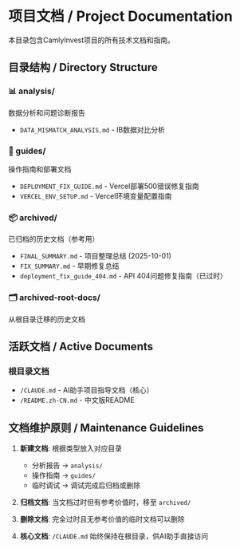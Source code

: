 # 项目文档 / Project Documentation

本目录包含CamlyInvest项目的所有技术文档和指南。

## 目录结构 / Directory Structure

### 📊 analysis/
数据分析和问题诊断报告
- `DATA_MISMATCH_ANALYSIS.md` - IB数据对比分析

### 📖 guides/
操作指南和部署文档  
- `DEPLOYMENT_FIX_GUIDE.md` - Vercel部署500错误修复指南
- `VERCEL_ENV_SETUP.md` - Vercel环境变量配置指南

### 📦 archived/
已归档的历史文档（参考用）
- `FINAL_SUMMARY.md` - 项目整理总结 (2025-10-01)
- `FIX_SUMMARY.md` - 早期修复总结
- `deployment_fix_guide_404.md` - API 404问题修复指南（已过时）

### 🗂️ archived-root-docs/
从根目录迁移的历史文档

## 活跃文档 / Active Documents

### 根目录文档
- `/CLAUDE.md` - AI助手项目指导文档（核心）
- `/README.zh-CN.md` - 中文版README

## 文档维护原则 / Maintenance Guidelines

1. **新建文档**: 根据类型放入对应目录
   - 分析报告 → `analysis/`
   - 操作指南 → `guides/`
   - 临时调试 → 调试完成后归档或删除

2. **归档文档**: 当文档过时但有参考价值时，移至 `archived/`

3. **删除文档**: 完全过时且无参考价值的临时文档可以删除

4. **核心文档**: `/CLAUDE.md` 始终保持在根目录，供AI助手直接访问
